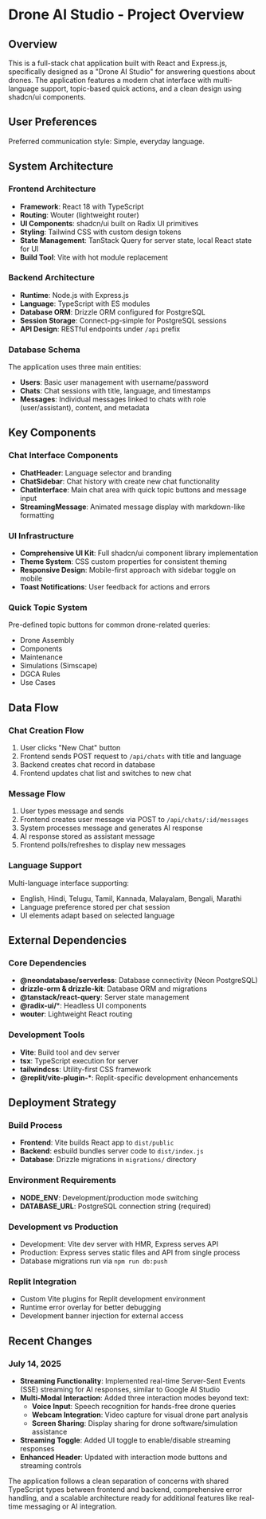 # Drone AI Studio - Project Overview

## Overview

This is a full-stack chat application built with React and Express.js, specifically designed as a "Drone AI Studio" for answering questions about drones. The application features a modern chat interface with multi-language support, topic-based quick actions, and a clean design using shadcn/ui components.

## User Preferences

Preferred communication style: Simple, everyday language.

## System Architecture

### Frontend Architecture
- **Framework**: React 18 with TypeScript
- **Routing**: Wouter (lightweight router)
- **UI Components**: shadcn/ui built on Radix UI primitives
- **Styling**: Tailwind CSS with custom design tokens
- **State Management**: TanStack Query for server state, local React state for UI
- **Build Tool**: Vite with hot module replacement

### Backend Architecture
- **Runtime**: Node.js with Express.js
- **Language**: TypeScript with ES modules
- **Database ORM**: Drizzle ORM configured for PostgreSQL
- **Session Storage**: Connect-pg-simple for PostgreSQL sessions
- **API Design**: RESTful endpoints under `/api` prefix

### Database Schema
The application uses three main entities:
- **Users**: Basic user management with username/password
- **Chats**: Chat sessions with title, language, and timestamps
- **Messages**: Individual messages linked to chats with role (user/assistant), content, and metadata

## Key Components

### Chat Interface Components
- **ChatHeader**: Language selector and branding
- **ChatSidebar**: Chat history with create new chat functionality
- **ChatInterface**: Main chat area with quick topic buttons and message input
- **StreamingMessage**: Animated message display with markdown-like formatting

### UI Infrastructure
- **Comprehensive UI Kit**: Full shadcn/ui component library implementation
- **Theme System**: CSS custom properties for consistent theming
- **Responsive Design**: Mobile-first approach with sidebar toggle on mobile
- **Toast Notifications**: User feedback for actions and errors

### Quick Topic System
Pre-defined topic buttons for common drone-related queries:
- Drone Assembly
- Components
- Maintenance
- Simulations (Simscape)
- DGCA Rules
- Use Cases

## Data Flow

### Chat Creation Flow
1. User clicks "New Chat" button
2. Frontend sends POST request to `/api/chats` with title and language
3. Backend creates chat record in database
4. Frontend updates chat list and switches to new chat

### Message Flow
1. User types message and sends
2. Frontend creates user message via POST to `/api/chats/:id/messages`
3. System processes message and generates AI response
4. AI response stored as assistant message
5. Frontend polls/refreshes to display new messages

### Language Support
Multi-language interface supporting:
- English, Hindi, Telugu, Tamil, Kannada, Malayalam, Bengali, Marathi
- Language preference stored per chat session
- UI elements adapt based on selected language

## External Dependencies

### Core Dependencies
- **@neondatabase/serverless**: Database connectivity (Neon PostgreSQL)
- **drizzle-orm & drizzle-kit**: Database ORM and migrations
- **@tanstack/react-query**: Server state management
- **@radix-ui/***: Headless UI components
- **wouter**: Lightweight React routing

### Development Tools
- **Vite**: Build tool and dev server
- **tsx**: TypeScript execution for server
- **tailwindcss**: Utility-first CSS framework
- **@replit/vite-plugin-***: Replit-specific development enhancements

## Deployment Strategy

### Build Process
- **Frontend**: Vite builds React app to `dist/public`
- **Backend**: esbuild bundles server code to `dist/index.js`
- **Database**: Drizzle migrations in `migrations/` directory

### Environment Requirements
- **NODE_ENV**: Development/production mode switching
- **DATABASE_URL**: PostgreSQL connection string (required)

### Development vs Production
- Development: Vite dev server with HMR, Express serves API
- Production: Express serves static files and API from single process
- Database migrations run via `npm run db:push`

### Replit Integration
- Custom Vite plugins for Replit development environment
- Runtime error overlay for better debugging
- Development banner injection for external access

## Recent Changes

### July 14, 2025
- **Streaming Functionality**: Implemented real-time Server-Sent Events (SSE) streaming for AI responses, similar to Google AI Studio
- **Multi-Modal Interaction**: Added three interaction modes beyond text:
  - **Voice Input**: Speech recognition for hands-free drone queries
  - **Webcam Integration**: Video capture for visual drone part analysis
  - **Screen Sharing**: Display sharing for drone software/simulation assistance
- **Streaming Toggle**: Added UI toggle to enable/disable streaming responses
- **Enhanced Header**: Updated with interaction mode buttons and streaming controls

The application follows a clean separation of concerns with shared TypeScript types between frontend and backend, comprehensive error handling, and a scalable architecture ready for additional features like real-time messaging or AI integration.